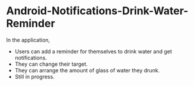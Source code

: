 # Android-Notifications-Drink-Water-Reminder

In the application, 
- Users can add a reminder for themselves to drink water and get notifications.
- They can change their target. 
- They can arrange the amount of glass of water they drunk.
- Still in progress.
